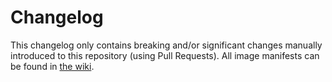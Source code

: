 # Changelog

This changelog only contains breaking and/or significant changes manually introduced to this repository (using Pull Requests).
All image manifests can be found in [the wiki](https://github.com/fbnrst/sequencing-docker-stacks/wiki).

